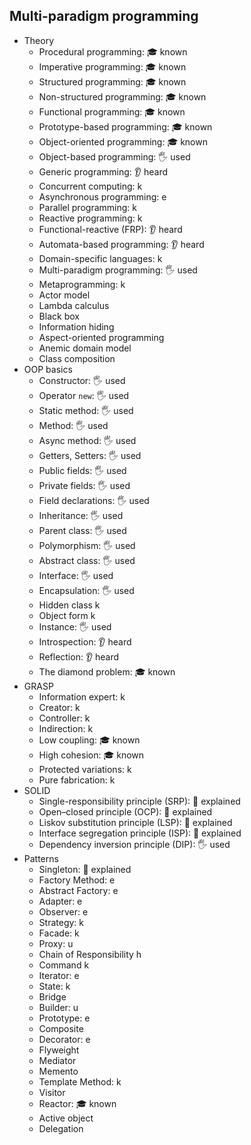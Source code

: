 ## Multi-paradigm programming

- Theory
  - Procedural programming: 🎓 known
  - Imperative programming: 🎓 known
  - Structured programming: 🎓 known
  - Non-structured programming: 🎓 known
  - Functional programming: 🎓 known
  - Prototype-based programming: 🎓 known
  - Object-oriented programming: 🎓 known
  - Object-based programming: 🖐️ used
  - Generic programming: 👂 heard
  - Concurrent computing: k
  - Asynchronous programming: e
  - Parallel programming: k
  - Reactive programming: k
  - Functional-reactive (FRP): 👂 heard
  - Automata-based programming: 👂 heard
  - Domain-specific languages: k
  - Multi-paradigm programming: 🖐️ used
  - Metaprogramming: k
  - Actor model
  - Lambda calculus
  - Black box
  - Information hiding
  - Aspect-oriented programming
  - Anemic domain model
  - Class composition
- OOP basics
  - Constructor: 🖐️ used
  - Operator `new`: 🖐️ used
  - Static method: 🖐️ used
  - Method: 🖐️ used
  - Async method: 🖐️ used
  - Getters, Setters: 🖐️ used
  - Public fields: 🖐️ used
  - Private fields: 🖐️ used
  - Field declarations: 🖐️ used
  - Inheritance: 🖐️ used
  - Parent class: 🖐️ used
  - Polymorphism: 🖐️ used
  - Abstract class: 🖐️ used
  - Interface: 🖐️ used
  - Encapsulation: 🖐️ used
  - Hidden class k
  - Object form k
  - Instance: 🖐️ used
  - Introspection: 👂 heard
  - Reflection: 👂 heard
  - The diamond problem: 🎓 known
- GRASP
  - Information expert: k
  - Creator: k
  - Controller: k
  - Indirection: k
  - Low coupling: 🎓 known
  - High cohesion: 🎓 known
  - Protected variations: k
  - Pure fabrication: k
- SOLID
  - Single-responsibility principle (SRP): 🙋 explained
  - Open–closed principle (OCP): 🙋 explained
  - Liskov substitution principle (LSP): 🙋 explained
  - Interface segregation principle (ISP): 🙋 explained
  - Dependency inversion principle (DIP): 🖐️ used
- Patterns
  - Singleton: 🙋 explained
  - Factory Method: e
  - Abstract Factory: e
  - Adapter: e
  - Observer: e
  - Strategy: k
  - Facade: k
  - Proxy: u
  - Chain of Responsibility h
  - Command k
  - Iterator: e
  - State: k
  - Bridge
  - Builder: u
  - Prototype: e
  - Composite
  - Decorator: e
  - Flyweight
  - Mediator
  - Memento
  - Template Method: k
  - Visitor
  - Reactor: 🎓 known
  - Active object
  - Delegation
